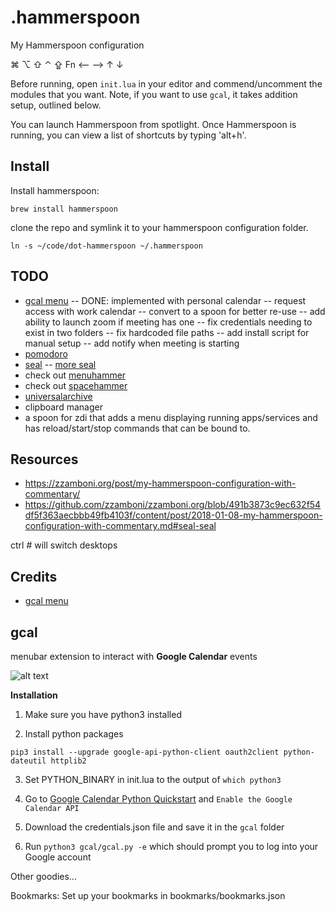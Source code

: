 # .hammerspoon
My Hammerspoon configuration

⌘ ⌥ ⇧ ⌃ ⇪ Fn ⟵ ⟶ ↑ ↓

Before running, open `init.lua` in your editor and commend/uncomment the modules that you want. Note, if you want to use `gcal`, it takes addition setup, outlined below.

You can launch Hammerspoon from spotlight. Once Hammerspoon is running, you can view a list of shortcuts by typing 'alt+h'.

## Install
Install hammerspoon:

```
brew install hammerspoon
```

clone the repo and symlink it to your hammerspoon configuration folder.

```
ln -s ~/code/dot-hammerspoon ~/.hammerspoon
```

## TODO
- [gcal menu](https://kevzheng.com/hammerspoon-karabiner)
-- DONE: implemented with personal calendar
-- request access with work calendar
-- convert to a spoon for better re-use
-- add ability to launch zoom if meeting has one
-- fix credentials needing to exist in two folders
-- fix hardcoded file paths
-- add install script for manual setup
-- add notify when meeting is starting
- [pomodoro](https://kevzheng.com/hammerspoon-karabiner)
- [seal](http://www.hammerspoon.org/Spoons/Seal.html)
-- [more seal](https://github.com/zzamboni/zzamboni.org/blob/491b3873c9ec632f54df5f363aecbbb49fb4103f/content/post/2018-01-08-my-hammerspoon-configuration-with-commentary.md#seal-seal)
- check out [menuhammer](https://github.com/FryJay/MenuHammer)
- check out [spacehammer](https://github.com/agzam/spacehammer)
- [universalarchive](http://www.hammerspoon.org/Spoons/UniversalArchive.html)
- clipboard manager
- a spoon for zdi that adds a menu displaying running apps/services and has reload/start/stop commands that can be bound to.

## Resources
- https://zzamboni.org/post/my-hammerspoon-configuration-with-commentary/
- https://github.com/zzamboni/zzamboni.org/blob/491b3873c9ec632f54df5f363aecbbb49fb4103f/content/post/2018-01-08-my-hammerspoon-configuration-with-commentary.md#seal-seal

 ctrl # will switch desktops

## Credits

- [gcal menu](https://kevzheng.com/hammerspoon-karabiner)

## gcal

menubar extension to interact with __Google Calendar__ events

![alt text](assets/gcal-preview.png)

**Installation**

1. Make sure you have python3 installed

2. Install python packages

```
pip3 install --upgrade google-api-python-client oauth2client python-dateutil httplib2
```

3. Set PYTHON_BINARY in init.lua to the output of `which python3`

4. Go to [Google Calendar Python
   Quickstart](https://developers.google.com/calendar/quickstart/python) and
   `Enable the Google Calendar API`

5. Download the credentials.json file and save it in the `gcal` folder

6. Run `python3 gcal/gcal.py -e` which should prompt you to log into your
   Google account

Other goodies...

Bookmarks: Set up your bookmarks in bookmarks/bookmarks.json
